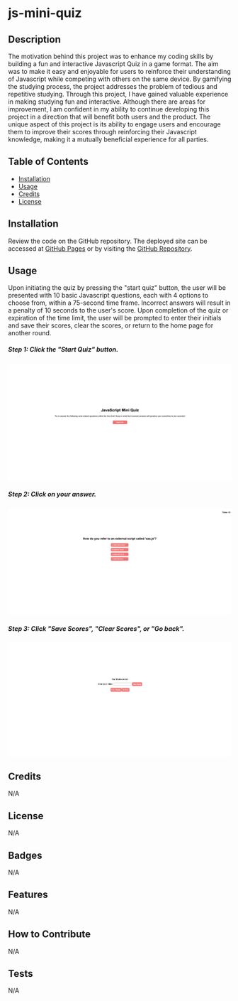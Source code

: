 # js-mini-quiz
## Description
The motivation behind this project was to enhance my coding skills by building a fun and interactive Javascript Quiz in a game format. The aim was to make it easy and enjoyable for users to reinforce their understanding of Javascript while competing with others on the same device. By gamifying the studying process, the project addresses the problem of tedious and repetitive studying. Through this project, I have gained valuable experience in making studying fun and interactive. Although there are areas for improvement, I am confident in my ability to continue developing this project in a direction that will benefit both users and the product. The unique aspect of this project is its ability to engage users and encourage them to improve their scores through reinforcing their Javascript knowledge, making it a mutually beneficial experience for all parties.

## Table of Contents
* [Installation](#installation)
* [Usage](#usage)
* [Credits](#credits)
* [License](#license)

## Installation
Review the code on the GitHub repository. The deployed site can be accessed at [GitHub Pages](https://etapm.github.io/password-generator-03/) or by visiting the [GitHub Repository](https://github.com/etapm/password-generator-03).
## Usage
Upon initiating the quiz by pressing the "start quiz" button, the user will be presented with 10 basic Javascript questions, each with 4 options to choose from, within a 75-second time frame. Incorrect answers will result in a penalty of 10 seconds to the user's score. Upon completion of the quiz or expiration of the time limit, the user will be prompted to enter their initials and save their scores, clear the scores, or return to the home page for another round.

##### Step 1: Click the "Start Quiz" button.
![Start Quiz page](assets/images/Screenshot-Home.png)

##### Step 2: Click on your answer.
![Question with four options and a timer on right upper corner](assets/images/Screenshot-TimerHigh.png)

##### Step 3: Click "Save Scores", "Clear Scores", or "Go back".
![User's score with option to save, clear scores, or link to home page](assets/images/Screenshot-Scores.png)

## Credits
N/A

## License
N/A

## Badges
N/A

## Features
N/A

## How to Contribute
N/A

## Tests
N/A
